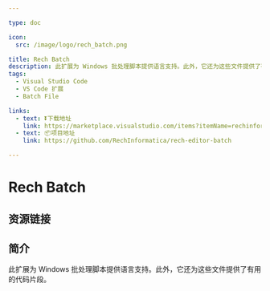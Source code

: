 ```yaml
---

type: doc

icon:
  src: /image/logo/rech_batch.png

title: Rech Batch
description: 此扩展为 Windows 批处理脚本提供语言支持。此外，它还为这些文件提供了有用的代码片段。
tags:
  - Visual Studio Code
  - VS Code 扩展
  - Batch File

links:
  - text: ⏬下载地址
    link: https://marketplace.visualstudio.com/items?itemName=rechinformatica.rech-editor-batch
  - text: 📦项目地址
    link: https://github.com/RechInformatica/rech-editor-batch

---
```


<ShowLogo />

# Rech Batch

<ShowTags />

<ShowBreadcrumb />

## 资源链接

<ShowLinks />

## 简介

此扩展为 Windows 批处理脚本提供语言支持。此外，它还为这些文件提供了有用的代码片段。
